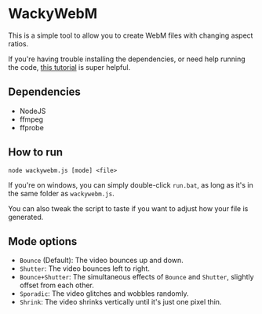 # WackyWebM

This is a simple tool to allow you to create WebM files with changing aspect ratios.

If you're having trouble installing the dependencies, or need help running the code, [this tutorial](https://www.youtube.com/watch?v=ZjGMjv1Gv94) is super helpful.

## Dependencies
* NodeJS
* ffmpeg 
* ffprobe

## How to run
`node wackywebm.js [mode] <file>`

If you're on windows, you can simply double-click `run.bat`, as long as it's in the same folder as `wackywebm.js`.

You can also tweak the script to taste if you want to adjust how your file is generated.

## Mode options

* `Bounce` (Default): The video bounces up and down.
* `Shutter`: The video bounces left to right.
* `Bounce+Shutter`: The simultaneous effects of `Bounce` and `Shutter`, slightly offset from each other.
* `Sporadic`: The video glitches and wobbles randomly.
* `Shrink`: The video shrinks vertically until it's just one pixel thin.
